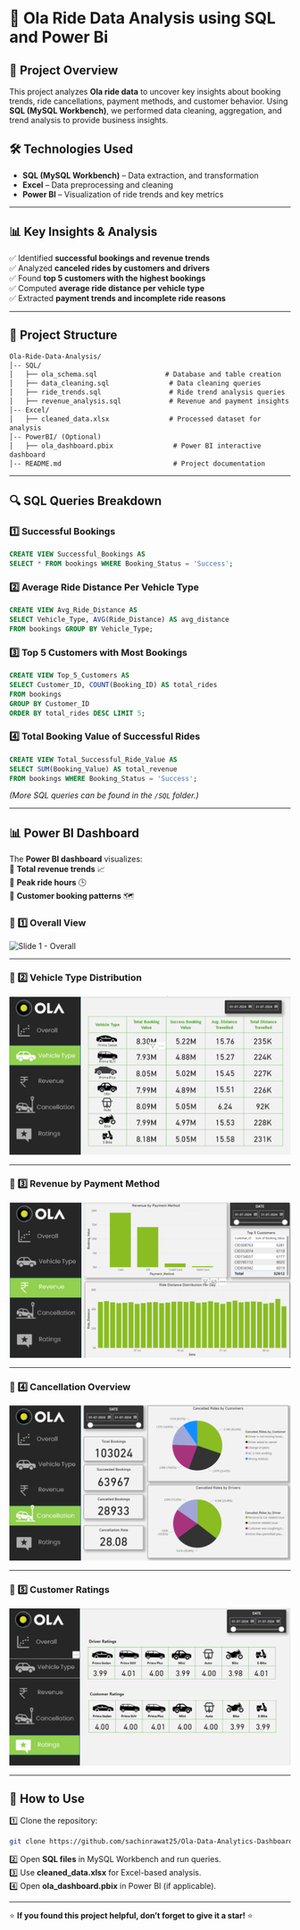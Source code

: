 # 🚖 Ola Ride Data Analysis using SQL and Power Bi

## 📌 Project Overview  
This project analyzes **Ola ride data** to uncover key insights about booking trends, ride cancellations, payment methods, and customer behavior. Using **SQL (MySQL Workbench)**, we performed data cleaning, aggregation, and trend analysis to provide business insights.  

## 🛠️ Technologies Used  
- **SQL (MySQL Workbench)** – Data extraction, and transformation  
- **Excel** – Data preprocessing and cleaning 
- **Power BI** – Visualization of ride trends and key metrics  

---

## 📊 Key Insights & Analysis  
✅ Identified **successful bookings and revenue trends**  
✅ Analyzed **canceled rides by customers and drivers**  
✅ Found **top 5 customers with the highest bookings**  
✅ Computed **average ride distance per vehicle type**  
✅ Extracted **payment trends and incomplete ride reasons**  

---

## 📂 Project Structure  

```
Ola-Ride-Data-Analysis/
│-- SQL/
│   ├── ola_schema.sql                 # Database and table creation
│   ├── data_cleaning.sql               # Data cleaning queries
│   ├── ride_trends.sql                 # Ride trend analysis queries
│   ├── revenue_analysis.sql            # Revenue and payment insights
│-- Excel/
│   ├── cleaned_data.xlsx               # Processed dataset for analysis
│-- PowerBI/ (Optional)
│   ├── ola_dashboard.pbix               # Power BI interactive dashboard
│-- README.md                            # Project documentation
```

---

## 🔍 SQL Queries Breakdown  
### **1️⃣ Successful Bookings**  
```sql
CREATE VIEW Successful_Bookings AS 
SELECT * FROM bookings WHERE Booking_Status = 'Success';
```

### **2️⃣ Average Ride Distance Per Vehicle Type**  
```sql
CREATE VIEW Avg_Ride_Distance AS 
SELECT Vehicle_Type, AVG(Ride_Distance) AS avg_distance 
FROM bookings GROUP BY Vehicle_Type;
```

### **3️⃣ Top 5 Customers with Most Bookings**  
```sql
CREATE VIEW Top_5_Customers AS 
SELECT Customer_ID, COUNT(Booking_ID) AS total_rides 
FROM bookings 
GROUP BY Customer_ID 
ORDER BY total_rides DESC LIMIT 5;
```

### **4️⃣ Total Booking Value of Successful Rides**  
```sql
CREATE VIEW Total_Successful_Ride_Value AS 
SELECT SUM(Booking_Value) AS total_revenue 
FROM bookings WHERE Booking_Status = 'Success';
```

*(More SQL queries can be found in the `/SQL` folder.)*  

---

## 📊 Power BI Dashboard
The **Power BI dashboard** visualizes:  
📌 **Total revenue trends** 📈  
📌 **Peak ride hours** 🕒  
📌 **Customer booking patterns** 🗺️  

### 🔹 **1️⃣ Overall View**

![Slide 1 - Overall](Slide1)

---

### 🔹 **2️⃣ Vehicle Type Distribution**

![Slide 2 - Vehicle Type](Slide%202.png)

---

### 🔹 **3️⃣ Revenue by Payment Method**

![Slide 3 - Revenue by Payment Method](Slide%203.png)

---

### 🔹 **4️⃣ Cancellation Overview**

![Slide 4 - Cancellation](Slide%204.png)

---

### 🔹 **5️⃣ Customer Ratings**

![Slide 5 - Ratings](Slide%205.png)

------

## 🚀 How to Use  
1️⃣ Clone the repository:  
```bash
git clone https://github.com/sachinrawat25/Ola-Data-Analytics-Dashboard.git
```
2️⃣ Open **SQL files** in MySQL Workbench and run queries.  
3️⃣ Use **cleaned_data.xlsx** for Excel-based analysis.  
4️⃣ Open **ola_dashboard.pbix** in Power BI (if applicable).  


---

⭐ **If you found this project helpful, don’t forget to give it a star!** ⭐  
